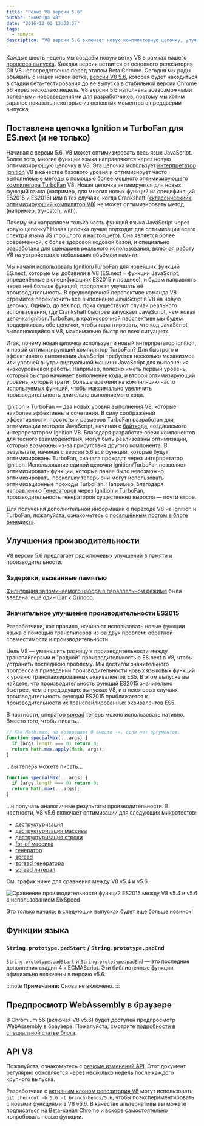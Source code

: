 ```yaml
---
title: "Релиз V8 версии 5.6"
author: "команда V8"
date: "2016-12-02 13:33:37"
tags: 
  - выпуск
description: "V8 версии 5.6 включает новую компиляторную цепочку, улучшения производительности и расширенную поддержку функций языка ECMAScript."
---
```

Каждые шесть недель мы создаём новую ветку V8 в рамках нашего [процесса выпуска](/docs/release-process). Каждая версия ветвится от основного репозитория Git V8 непосредственно перед этапом Beta Chrome. Сегодня мы рады объявить о нашей новой ветке, [версии V8 5.6](https://chromium.googlesource.com/v8/v8.git/+log/branch-heads/5.6), которая будет находиться в стадии бета-тестирования до её выпуска в стабильной версии Chrome 56 через несколько недель. V8 версии 5.6 наполнена всевозможными полезными нововведениями для разработчиков, поэтому мы хотим заранее показать некоторые из основных моментов в преддверии выпуска.

<!--truncate-->
## Поставлена цепочка Ignition и TurboFan для ES.next (и не только)

Начиная с версии 5.6, V8 может оптимизировать весь язык JavaScript. Более того, многие функции языка направляются через новую оптимизирующую цепочку в V8. Эта цепочка использует [интерпретатор Ignition](/blog/ignition-interpreter) V8 в качестве базового уровня и оптимизирует часто выполняемые методы с помощью более мощного [оптимизирующего компилятора TurboFan](/docs/turbofan) V8. Новая цепочка активируется для новых функций языка (например, для многих новых функций из спецификаций ES2015 и ES2016) или в тех случаях, когда Crankshaft ([«классический» оптимизирующий компилятор V8](https://blog.chromium.org/2010/12/new-crankshaft-for-v8.html)) не может оптимизировать метод (например, try-catch, with).

Почему мы направляем только часть функций языка JavaScript через новую цепочку? Новая цепочка лучше подходит для оптимизации всего спектра языка JS (прошлого и настоящего). Она является более современной, с более здоровой кодовой базой, и специально разработана для сценариев реального использования, включая работу V8 на устройствах с небольшим объёмом памяти.

Мы начали использовать Ignition/TurboFan для новейших функций ES.next, которые мы добавили в V8 (ES.next = функции JavaScript, определённые в спецификациях ES2015 и позднее), и будем направлять через неё больше функций, продолжая улучшать её производительность. В среднесрочной перспективе команда V8 стремится переключить всё выполнение JavaScript в V8 на новую цепочку. Однако, до тех пор, пока существуют случаи реального использования, где Crankshaft быстрее запускает JavaScript, чем новая цепочка Ignition/TurboFan, в краткосрочной перспективе мы будем поддерживать обе цепочки, чтобы гарантировать, что код JavaScript, выполняющийся в V8, максимально быстр во всех ситуациях.

Итак, почему новая цепочка использует и новый интерпретатор Ignition, и новый оптимизирующий компилятор TurboFan? Для быстрого и эффективного выполнения JavaScript требуется несколько механизмов или уровней внутри виртуальной машины JavaScript для выполнения низкоуровневой работы. Например, полезно иметь первый уровень, который быстро начинает выполнение кода, и второй оптимизирующий уровень, который тратит больше времени на компиляцию часто используемых функций, чтобы максимально увеличить производительность длительно выполняемого кода.

Ignition и TurboFan — два новых уровня выполнения V8, которые наиболее эффективны в сочетании. В силу соображений эффективности, простоты и размеров TurboFan разработан для оптимизации методов JavaScript, начиная с [байткода](https://en.wikipedia.org/wiki/Bytecode), создаваемого интерпретатором Ignition V8. Благодаря разработке обеих компонентов для тесного взаимодействия, могут быть реализованы оптимизации, которые возможны из-за присутствия другого компонента. В результате, начиная с версии 5.6 все функции, которые будут оптимизированы TurboFan, сначала проходят через интерпретатор Ignition. Использование единой цепочки Ignition/TurboFan позволяет оптимизировать функции, которые ранее было невозможно оптимизировать, поскольку теперь они могут использовать оптимизационные проходы TurboFan. Например, благодаря направлению [Генераторов](https://developer.mozilla.org/en-US/docs/Web/JavaScript/Reference/Statements/function*) через Ignition и TurboFan, производительность генераторов существенно выросла — почти втрое.

Для получения дополнительной информации о переходе V8 на Ignition и TurboFan, пожалуйста, ознакомьтесь с [посвящённым постом в блоге Бенедикта](https://benediktmeurer.de/2016/11/25/v8-behind-the-scenes-november-edition/).

## Улучшения производительности

V8 версии 5.6 предлагает ряд ключевых улучшений в памяти и производительности.

### Задержки, вызванные памятью

[Фильтрация запоминаемого набора в параллельном режиме](https://bugs.chromium.org/p/chromium/issues/detail?id=648568) была введена: ещё один шаг к [Orinoco](/blog/orinoco).

### Значительное улучшение производительности ES2015

Разработчики, как правило, начинают использовать новые функции языка с помощью транспилеров из-за двух проблем: обратной совместимости и производительности.

Цель V8 — уменьшить разницу в производительности между транспайлерами и "родной" производительностью ES.next в V8, чтобы устранить последнюю проблему. Мы достигли значительного прогресса в приведении производительности новых языковых функций к уровню транспайлированных эквивалентов ES5. В этом выпуске вы найдете, что производительность функций ES2015 значительно быстрее, чем в предыдущих выпусках V8, и в некоторых случаях производительность функций ES2015 приближается к производительности их транспайлированных эквивалентов ES5.

В частности, оператор [spread](https://developer.mozilla.org/en/docs/Web/JavaScript/Reference/Operators/Spread_operator) теперь можно использовать нативно. Вместо того, чтобы писать…

```js
// Как Math.max, но возвращает 0 вместо -∞, если нет аргументов.
function specialMax(...args) {
  if (args.length === 0) return 0;
  return Math.max.apply(Math, args);
}
```

…вы теперь можете писать…

```js
function specialMax(...args) {
  if (args.length === 0) return 0;
  return Math.max(...args);
}
```

…и получать аналогичные результаты производительности. В частности, V8 v5.6 включает оптимизации для следующих микротестов:

- [деструктуризация](https://github.com/fhinkel/six-speed/tree/master/tests/destructuring)
- [деструктуризация массива](https://github.com/fhinkel/six-speed/tree/master/tests/destructuring-array)
- [деструктуризация строки](https://github.com/fhinkel/six-speed/tree/master/tests/destructuring-string)
- [for-of массива](https://github.com/fhinkel/six-speed/tree/master/tests/for-of-array)
- [генератор](https://github.com/fhinkel/six-speed/tree/master/tests/generator)
- [spread](https://github.com/fhinkel/six-speed/tree/master/tests/spread)
- [spread генератора](https://github.com/fhinkel/six-speed/tree/master/tests/spread-generator)
- [spread литерал](https://github.com/fhinkel/six-speed/tree/master/tests/spread-literal)

См. график ниже для сравнения между V8 v5.4 и v5.6.

![Сравнение производительности функций ES2015 между V8 v5.4 и v5.6 с использованием [SixSpeed](https://fhinkel.github.io/six-speed/)](/_img/v8-release-56/perf.png)

Это только начало; в следующих выпусках будет еще больше новинок!

## Функции языка

### `String.prototype.padStart` / `String.prototype.padEnd`

[`String.prototype.padStart`](https://developer.mozilla.org/en-US/docs/Web/JavaScript/Reference/Global_Objects/String/padStart) и [`String.prototype.padEnd`](https://developer.mozilla.org/en-US/docs/Web/JavaScript/Reference/Global_Objects/String/padEnd) — это последние дополнения стадии 4 к ECMAScript. Эти библиотечные функции официально включены в версию v5.6.

:::note
**Примечание:** Снова не включено.
:::

## Предпросмотр WebAssembly в браузере

В Chromium 56 (включая V8 v5.6) будет доступен предпросмотр WebAssembly в браузере. Пожалуйста, смотрите [подробности в специальной статье блога](/blog/webassembly-browser-preview).

## API V8

Пожалуйста, ознакомьтесь с [резюме изменений API](https://docs.google.com/document/d/1g8JFi8T_oAE_7uAri7Njtig7fKaPDfotU6huOa1alds/edit). Этот документ регулярно обновляется через несколько недель после каждого крупного выпуска.

Разработчики с [активным клоном репозитория V8](/docs/source-code#using-git) могут использовать `git checkout -b 5.6 -t branch-heads/5.6`, чтобы поэкспериментировать с новыми функциями в V8 v5.6. В качестве альтернативы вы можете [подписаться на Beta-канал Chrome](https://www.google.com/chrome/browser/beta.html) и вскоре самостоятельно попробовать новые функции.
